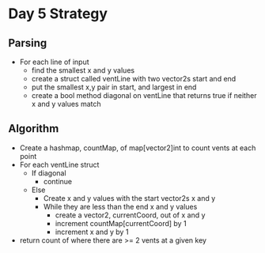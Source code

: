# Day 5 Strategy

## Parsing

- For each line of input
    - find the smallest x and y values
    - create a struct called ventLine with two vector2s start and end
    - put the smallest x,y pair in start, and largest in end
    - create a bool method diagonal on ventLine that returns true if neither x and y values match

## Algorithm

- Create a hashmap, countMap, of map[vector2]int to count vents at each point
- For each ventLine struct
    - If diagonal
        - continue
    - Else
        - Create x and y values with the start vector2s x and y
        - While they are less than the end x and y values
            - create a vector2, currentCoord, out of x and y
            - increment countMap[currentCoord] by 1
            - increment x and y by 1
- return count of where there are >= 2 vents at a given key
